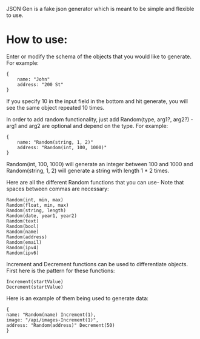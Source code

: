 JSON Gen is a fake json generator which is meant to be simple and flexible to use.

# How to use:

Enter or modify the schema of the objects that you would like to generate. For example:

```
{
    name: "John"
    address: "200 St"
}
```

If you specify 10 in the input field in the bottom and hit generate, you will see the same object repeated 10 times.

In order to add random functionality, just add Random(type, arg1?, arg2?) - arg1 and arg2 are optional and depend on the type. For example:

```
{
    name: "Random(string, 1, 2)"
    address: "Random(int, 100, 1000)"
}
```

Random(int, 100, 1000) will generate an integer between 100 and 1000 and Random(string, 1, 2) will generate a string with length 1 \* 2 times.

Here are all the different Random functions that you can use- Note that spaces between commas are necessary:

```
Random(int, min, max)
Random(float, min, max)
Random(string, length)
Random(date, year1, year2)
Random(text)
Random(bool)
Random(name)
Random(address)
Random(email)
Random(ipv4)
Random(ipv6)
```

Increment and Decrement functions can be used to differentiate objects. First here is the pattern for these functions:

```
Increment(startValue)
Decrement(startValue)
```

Here is an example of them being used to generate data:

```
{
name: "Random(name) Increment(1),
image: "/api/images-Increment(1)",
address: "Random(address)" Decrement(50)
}
```
